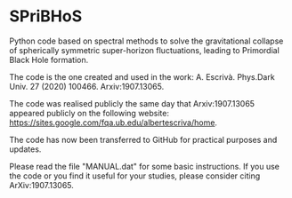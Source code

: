 # SPriBHoS
Python code based on spectral methods to solve the gravitational collapse of spherically symmetric super-horizon fluctuations, leading to Primordial Black Hole formation. 

The code is the one created and used in the work: A. Escrivà. Phys.Dark Univ. 27 (2020) 100466. Arxiv:1907.13065.

The code was realised publicly the same day that Arxiv:1907.13065 appeared publicly on the following website:
https://sites.google.com/fqa.ub.edu/albertescriva/home.

The code has now been transferred to GitHub for practical purposes and updates.


Please read the file "MANUAL.dat" for some basic instructions. If you use the code or you find it useful for your studies, please consider citing ArXiv:1907.13065.



